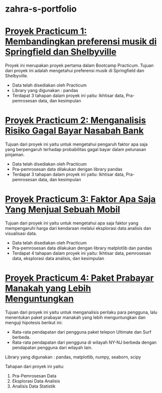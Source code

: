 # zahra-s-portfolio

# [Proyek Practicum 1: Membandingkan preferensi musik di Springfield dan Shelbyville](https://github.com/zahraafifa/zahra-s-portfolio/tree/Practicum-Project---1)

Proyek ini merupakan proyek pertama dalam Bootcamp Practicum. Tujuan dari proyek ini adalah mengetahui preferensi musik di Springfield dan Shelbyville.

- Data telah disediakan oleh Practicum
- Library yang digunakan : pandas
- Terdapat 3 tahapan dalam proyek ini yaitu: Ikhtisar data, Pra-pemrosesan data, dan kesimpulan

# [Proyek Practicum 2: Menganalisis Risiko Gagal Bayar Nasabah Bank](https://github.com/zahraafifa/zahra-s-portfolio/tree/Practicum-Project---2)

Tujuan dari proyek ini yaitu untuk mengetahui pengaruh faktor apa saja yang berpengaruh terhadap probabilitas gagal bayar dalam pelunasan pinjaman. 

- Data telah disediakan oleh Practicum
- Pra-pemrosesan data dilakukan dengan library pandas
- Terdapat 3 tahapan dalam proyek ini yaitu: Ikhtisar data, Pra-pemrosesan data, dan kesimpulan

# [Proyek Practicum 3: Faktor Apa Saja Yang Menjual Sebuah Mobil](https://github.com/zahraafifa/zahra-s-portfolio/tree/Practicum-Project---3)

Tujuan dari proyek ini yaitu untuk mengetahui apa saja faktor yang mempengaruhi harga dari kendaraan melalui eksplorasi data analisis dan visualisasi data.

- Data telah disediakan oleh Practicum
- Pra-pemrosesan data dilakukan dengan library matplotlib dan pandas
- Terdapat 4 tahapan dalam proyek ini yaitu: Ikhtisar data, pemrosesan data, eksplorasi data analisis, dan kesimpulan

# [Proyek Practicum 4: Paket Prabayar Manakah yang Lebih Menguntungkan](https://github.com/zahraafifa/zahra-s-portfolio/tree/Practicum-Project-4)

Tujuan dari proyek ini yaitu untuk menganalisis perilaku para pengguna, lalu menentukan paket prabayar manakah yang lebih menguntungkan dan menguji hipotesis berikut ini:
- Rata-rata pendapatan dari pengguna paket telepon Ultimate dan Surf berbeda.
- Rata-rata pendapatan dari pengguna di wilayah NY-NJ berbeda dengan pendapatan pengguna dari wilayah lain.

Library yang digunakan : pandas, matplotlib, numpy, seaborn, scipy

Tahapan dari proyek ini yaitu:
1. Pra-Pemrosesan Data
2. Eksplorasi Data Analisis
3. Analisis Data Statistik



